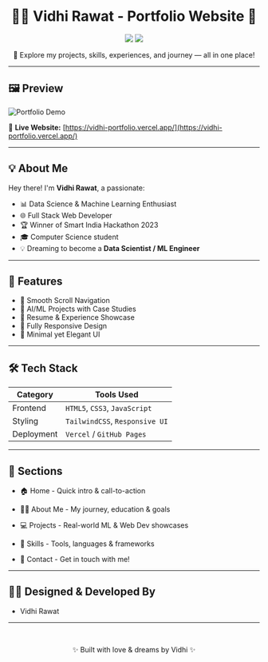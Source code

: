 <h1 align="center">👩‍💻 Vidhi Rawat - Portfolio Website 💫</h1>

<p align="center">
  <img src="https://img.shields.io/badge/Status-Live-green?style=for-the-badge" />
  <img src="https://img.shields.io/badge/Deployed-Vercel-000?style=for-the-badge" />
</p>

<p align="center">
  🚀 Explore my projects, skills, experiences, and journey — all in one place!
</p>

---

## 🖼️ Preview

![Portfolio Demo](https://your-image-or-gif-url.com/demo.gif)

🔗 **Live Website:** [https://vidhi-portfolio.vercel.app/](https://vidhi-portfolio.vercel.app/)

---

## 💡 About Me

Hey there! I'm **Vidhi Rawat**, a passionate:

- 📊 Data Science & Machine Learning Enthusiast  
- 🌐 Full Stack Web Developer  
- 🏆 Winner of Smart India Hackathon 2023  
- 🎓 Computer Science student  
- 💡 Dreaming to become a **Data Scientist / ML Engineer**

---

## 🌟 Features

- 📌 Smooth Scroll Navigation
- 🧠 AI/ML Projects with Case Studies
- 💼 Resume & Experience Showcase
- 📱 Fully Responsive Design
- 🎨 Minimal yet Elegant UI

---

## 🛠️ Tech Stack

| Category     | Tools Used                                      |
|--------------|-------------------------------------------------|
| Frontend     | `HTML5`, `CSS3`, `JavaScript`       |
| Styling      | `TailwindCSS`, `Responsive UI` |
| Deployment   | `Vercel` / `GitHub Pages`                        |

---
## 📸 Sections
- 🏠 Home - Quick intro & call-to-action

- 👩‍🎓 About Me - My journey, education & goals

- 💻 Projects - Real-world ML & Web Dev showcases

- 🧠 Skills - Tools, languages & frameworks

- 📨 Contact - Get in touch with me!
  
---

## 🧑‍🎨 Designed & Developed By
- Vidhi Rawat
---
<br>

<p align="center">✨ Built with love & dreams by Vidhi ✨</p> 
